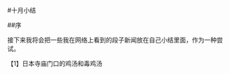 #十月小结

##序

接下来我将会把一些我在网络上看到的段子新闻放在自己小结里面，作为一种尝试。

【1】日本寺庙门口的鸡汤和毒鸡汤

<div>
<img style="max-width:100%;overflow:hidden;" src="http://samsongdi.com/images/images/Japanese001.jpeg" alt="">
</div>
